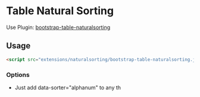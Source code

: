# Table Natural Sorting

Use Plugin: [bootstrap-table-naturalsorting](https://github.com/wenzhixin/bootstrap-table/tree/master/src/extensions/naturalsorting)

## Usage

```html
<script src="extensions/naturalsorting/bootstrap-table-naturalsorting.js"></script>
```

### Options

* Just add data-sorter="alphanum" to any th